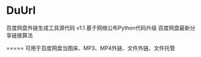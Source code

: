 DuUrl
=====

百度网盘外链生成工具源代码
v1.1
基于网络公布Python代码升级 百度网盘最新分享链接算法

=====
可用于百度网盘当图床、MP3、MP4外链、文件外链、文件托管
